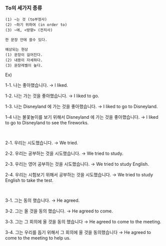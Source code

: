 ### To의 세가지 종류

```
(1) ~는 것 (to부정사)
(2) ~하기 위하여 (in order to) 
(3) ~에, <방향> (전치사) 
```

```
한 문장 안에 쓸수 있다.
```

```
예상되는 현상
(1) 문장이 길어진다. 
(2) 내용이 자세하다. 
(3) 문장레벨이 높다. 
```

Ex) <br>

1-1. 나는 좋아했습니다. 
 →  I liked.

1-2. 나는 가는 것을 좋아했습니다. 
 →  I liked to go.                

1-3. 나는 Disneyland 에 가는 것을 좋아했습니다.
 →  I liked to go to Disneyland. 

1-4 나는 불꽃놀이를 보기 위해서 Disneyland 에 가는 것을 좋아했습니다.
 →  I liked to go to Disneyland to see the fireworks.    

<br>

2-1. 우리는 시도했습니다.
 →  We tried.

2-2. 우리는 공부하는 것을 시도했습니다.
 →  We tried to study.    

2-3. 우리는 영어 공부하는 것을 시도했습니다.
 →  We tried to study English. 

2-4. 우리는 시험보기 위해서 공부하는 것을 시도했습니다.
 →  We tried to study English to take the test.

<br>

3-1. 그는 동의 했습니다.
 →  He agreed.

3-2. 그는 올 것을 동의 했습니다.
 →  He agreed to come.    

3-3. 그는 그 회의에 올 것을 동의 했습니다
 →  He agreed to come to the meeting.  

3-4. 그는 우리를 돕기 위해서 그 회의에 올 것을 동의했습니다
 →  He agreed to come to the meeting to help us.  
